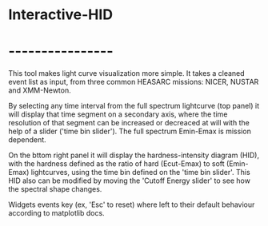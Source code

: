 # Interactive-HID
# ----------------

This tool makes light curve visualization more simple.
It takes a cleaned event list as input, from three common
HEASARC missions: NICER, NUSTAR and XMM-Newton.

By selecting any time interval from the full spectrum lightcurve (top panel)
it will display that time segment on a secondary axis, where the time resolution 
of that segment can be increased or decreaced at will with the help of a slider ('time bin slider').
The full spectrum Emin-Emax is mission dependent.

On the bttom right panel it will display the hardness-intensity diagram (HID),
with the hardness defined as the ratio of hard (Ecut-Emax) to soft (Emin-Emax)
lightcurves, using the time bin defined on the 'time bin slider'.
This HID also can be modified by moving the 'Cutoff Energy slider' to see how the spectral shape changes.

Widgets events key (ex, 'Esc' to reset) where left to their default behaviour according to matplotlib docs.
